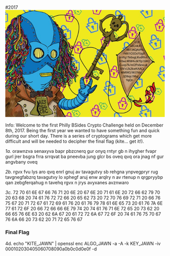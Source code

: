 #2017
![2017](2017_crypto.jpeg "2017")

Info: Welcome to the first Philly BSides Crypto Challenge held on December 8th, 2017. Being the first year we wanted to have something fun and quick during our short day. There is a series of cryptograms which get more difficult and will be needed to decipher the final flag (kite... get it!).

*1a.* orawnzva senaxyva bapr pbzcnerq gur onyq rntyr gb n ihygher fvapr gurl jrer bsgra frra srrqvat ba pneevba jung glcr bs oveq qvq ora jnag nf gur angvbany oveq

*2b.* rgvx fvu lys aro qvq enrl gnuj av tavagutvy sb rehgna ynpvegpryr rug tavgnegfabzrq tavagutvy lo xphegf aruj enw arqlry n av rtenup n qrgpryybp qan zebgferqahug n tavehq rgvx n jrys avyxanes avznwaro

*3c.* 72 70 61 6E 67 66 76 71 20 6E 20 67 6E 20 71 61 6E 20 72 66 62 79 70 20 63 68 20 74 61 76 72 72 66 20 65 62 73 20 72 70 76 69 72 71 20 66 76 75 67 20 71 72 67 61 72 69 61 76 20 61 76 79 78 61 6E 65 73 20 61 76 7A 6E 77 61 72 6F 20 66 72 66 66 6E 79 74 20 74 61 76 71 6E 72 65 20 73 62 20 66 65 76 6E 63 20 62 6A 67 20 61 72 72 6A 67 72 6F 20 74 61 76 75 70 67 76 6A 66 20 73 62 20 71 72 65 76 67 

### Final Flag
4d. echo "KITE_JAWN" | openssl enc ALGO_JAWN -a -A -k KEY_JAWN -iv 000102030405060708090a0b0c0d0e0f -d
